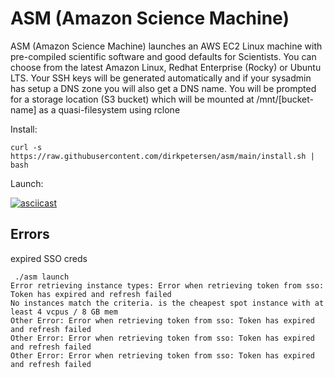 # ASM (Amazon Science Machine)

ASM (Amazon Science Machine) launches an AWS EC2 Linux machine with pre-compiled scientific software and good defaults for Scientists. You can choose from the latest Amazon Linux, Redhat Enterprise (Rocky) or Ubuntu LTS. Your SSH keys will be generated automatically and if your sysadmin has setup a DNS zone you will also get a DNS name. You will be prompted for a storage location (S3 bucket) which will be mounted at /mnt/[bucket-name] as a quasi-filesystem using rclone

Install: 
```
curl -s https://raw.githubusercontent.com/dirkpetersen/asm/main/install.sh | bash
```
Launch: 

[![asciicast](https://asciinema.org/a/vvpaBisB9HGFtE13pgHvLL8xB.svg)](https://asciinema.org/a/vvpaBisB9HGFtE13pgHvLL8xB)





## Errors

expired SSO creds 

```
 ./asm launch
Error retrieving instance types: Error when retrieving token from sso: Token has expired and refresh failed
No instances match the criteria. is the cheapest spot instance with at least 4 vcpus / 8 GB mem
Other Error: Error when retrieving token from sso: Token has expired and refresh failed
Other Error: Error when retrieving token from sso: Token has expired and refresh failed
Other Error: Error when retrieving token from sso: Token has expired and refresh failed
```
